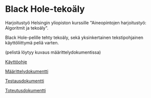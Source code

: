 # Black Hole-tekoäly

Harjoitustyö Helsingin yliopiston kurssille "Aineopintojen harjoitustyö: Algoritmit ja tekoäly".

Black Hole-pelille tehty tekoäly, sekä yksinkertainen tekstipohjainen käyttöliittymä peliä varten.

(pelistä löytyy kuvaus määrittelydokumentissa)

[Käyttöohje](https://github.com/kasperikpnn/algolabra_blackhole/blob/main/dokumentaatio/kayttoohje.md)

[Määrittelydokumentti](https://github.com/kasperikpnn/algolabra_blackhole/blob/main/dokumentaatio/maarittely.md)

[Testausdokumentti](https://github.com/kasperikpnn/algolabra_blackhole/blob/main/dokumentaatio/testaus.md)

[Toteutusdokumentti](https://github.com/kasperikpnn/algolabra_blackhole/blob/main/dokumentaatio/toteutus.md)
